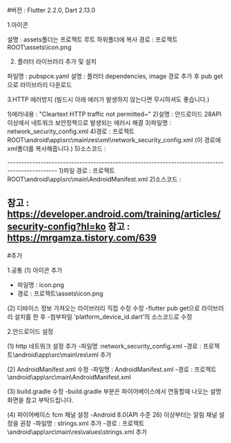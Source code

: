 #버전 : Flutter 2.2.0, Dart 2.13.0

1.아이콘

설명 : assets폴더는 프로젝트 루트 하위폴더에 복사
경로 : 프로젝트ROOT\assets\icon.png


2. 플러터 라이브러리 추가 및 설치

파일명 : pubspce.yaml
설명 : 플러터 dependencies, image 경로 추가 후 pub get으로 라이브러리 다운로드


3.HTTP 에러방지 (빌드시 아래 에러가 발생하지 않는다면 무시하셔도 좋습니다.)

1)에러내용 : "Cleartext HTTP traffic not permitted~"
2)설명 : 안드로이드 28API 이상에서 네트워크 보안정책으로 발생되는 에러시 해결
3)파일명 : network_security_config.xml
4)경로 : 프로젝트ROOT\android\app\src\main\res\xml\network_security_config.xml
          (이 경로에 xml폴더를 복사해줍니다.)
5)소스코드 : 

<?xml version="1.0" encoding="utf-8"?>
<network-security-config>
    <base-config cleartextTrafficPermitted="true">
        <trust-anchors>
            <certificates src="system" />
        </trust-anchors>
    </base-config>
</network-security-config>
------------------------------------------------------------------------------------------------
1)파일 경로 : 프로젝트ROOT\android\app\src\main\AndroidManifest.xml
2)소스코드 :
 
<uses-permission android:name="android.permission.INTERNET" />
<activity
android:networkSecurityConfig="@xml/network_security_config"
android:usesCleartextTraffic="true">

참고 : https://developer.android.com/training/articles/security-config?hl=ko
참고 : https://mrgamza.tistory.com/639
------------------------------------------------------------------------------------------------

#추가 

1.공통 
(1) 아이콘 추가
- 파일명 : icon.png
- 경로 : 프로젝트\assets\icon.png

(2) 디바이스 정보 가져오는 라이브러리 직접 수정 수정
-flutter pub get으로 라이브러리 설치를 한 후 
-첨부파일 'platform_device_id.dart'의 소스코드로 수정


2.안드로이드 설정

(1) http 네트워크 설정 추가
-파일명 :network_security_config.xml
-경로 : 프로젝트\android\app\src\main\res\xml 추가

(2) AndroidManifest.xml 수정
-파일명 : AndroidManifest.xml
-경로 : 프로젝트\android\app\src\main\AndroidManifest.xml

(3) build.gradle 수정
-build.gradle 부분은 파이어베이스에서 연동할때 나오는 설명화면을 참고 부탁드립니다.

(4) 파이어베이스 fcm 채널 설정
-Android 8.0(API 수준 26) 이상부터는 알림 채널 설정을 권장
-파일명 : strings.xml 추가
-경로 : 프로젝트\android\app\src\main\res\values\strings.xml 추가